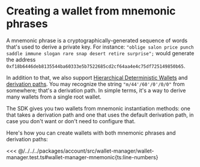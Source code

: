 # Creating a wallet from mnemonic phrases

A mnemonic phrase is a cryptographically-generated sequence of words that's used to derive a private key. For instance: `"oblige salon price punch saddle immune slogan rare snap desert retire surprise";` would generate the address `0xf18b6446deb8135544ba60333e5b7522685cd2cf64aa4e4c75df725149850b65`.

In addition to that, we also support [Hierarchical Deterministic Wallets](https://www.ledger.com/academy/crypto/what-are-hierarchical-deterministic-hd-wallets) and [derivation paths](https://learnmeabitcoin.com/technical/derivation-paths). You may recognize the string `"m/44'/60'/0'/0/0"` from somewhere; that's a derivation path. In simple terms, it's a way to derive many wallets from a single root wallet.

The SDK gives you two wallets from mnemonic instantiation methods: one that takes a derivation path and one that uses the default derivation path, in case you don't want or don't need to configure that.

Here's how you can create wallets with both mnemonic phrases and derivation paths:

<<< @/../../../packages/account/src/wallet-manager/wallet-manager.test.ts#wallet-manager-mnemonic{ts:line-numbers}
